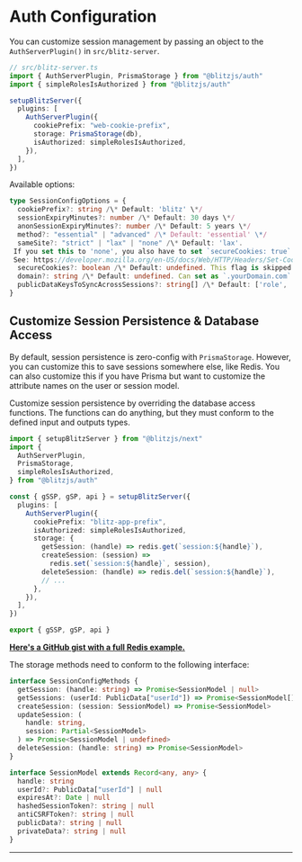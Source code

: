 # Auth Configuration



You can customize session management by passing an object to the
`AuthServerPlugin()` in `src/blitz-server`.


```typescript
// src/blitz-server.ts
import { AuthServerPlugin, PrismaStorage } from "@blitzjs/auth"
import { simpleRolesIsAuthorized } from "@blitzjs/auth"

setupBlitzServer({
  plugins: [
    AuthServerPlugin({
      cookiePrefix: "web-cookie-prefix",
      storage: PrismaStorage(db),
      isAuthorized: simpleRolesIsAuthorized,
    }),
  ],
})
```
Available options:


```typescript
type SessionConfigOptions = {
  cookiePrefix?: string /\* Default: 'blitz' \*/
  sessionExpiryMinutes?: number /\* Default: 30 days \*/
  anonSessionExpiryMinutes?: number /\* Default: 5 years \*/
  method?: "essential" | "advanced" /\* Default: 'essential' \*/
  sameSite?: "strict" | "lax" | "none" /\* Default: 'lax'. 
 If you set this to 'none', you also have to set `secureCookies: true`. 
 See: https://developer.mozilla.org/en-US/docs/Web/HTTP/Headers/Set-Cookie/SameSite \*/
  secureCookies?: boolean /\* Default: undefined. This flag is skipped if running app on hostname `localhost` \*/
  domain?: string /\* Default: undefined. Can set as `.yourDomain.com` to work across subdomains \*/
  publicDataKeysToSyncAcrossSessions?: string[] /\* Default: ['role', 'roles'] \*/
}
```
## Customize Session Persistence & Database Access

By default, session persistence is zero-config with `PrismaStorage`.
However, you can customize this to save sessions somewhere else, like
Redis. You can also customize this if you have Prisma but want to
customize the attribute names on the user or session model.

Customize session persistence by overriding the database access functions.
The functions can do anything, but they must conform to the defined input
and outputs types.


```typescript
import { setupBlitzServer } from "@blitzjs/next"
import {
  AuthServerPlugin,
  PrismaStorage,
  simpleRolesIsAuthorized,
} from "@blitzjs/auth"

const { gSSP, gSP, api } = setupBlitzServer({
  plugins: [
    AuthServerPlugin({
      cookiePrefix: "blitz-app-prefix",
      isAuthorized: simpleRolesIsAuthorized,
      storage: {
        getSession: (handle) => redis.get(`session:${handle}`),
        createSession: (session) =>
          redis.set(`session:${handle}`, session),
        deleteSession: (handle) => redis.del(`session:${handle}`),
        // ...
      },
    }),
  ],
})

export { gSSP, gSP, api }
```
[**Here's a GitHub gist with a full Redis example.**](https://gist.github.com/beerose/80f37b4b36cbd7ba2745701959e3cb8b)

The storage methods need to conform to the following interface:


```typescript
interface SessionConfigMethods {
  getSession: (handle: string) => Promise<SessionModel | null>
  getSessions: (userId: PublicData["userId"]) => Promise<SessionModel[]>
  createSession: (session: SessionModel) => Promise<SessionModel>
  updateSession: (
    handle: string,
    session: Partial<SessionModel>
  ) => Promise<SessionModel | undefined>
  deleteSession: (handle: string) => Promise<SessionModel>
}

interface SessionModel extends Record<any, any> {
  handle: string
  userId?: PublicData["userId"] | null
  expiresAt?: Date | null
  hashedSessionToken?: string | null
  antiCSRFToken?: string | null
  publicData?: string | null
  privateData?: string | null
}
```


---

